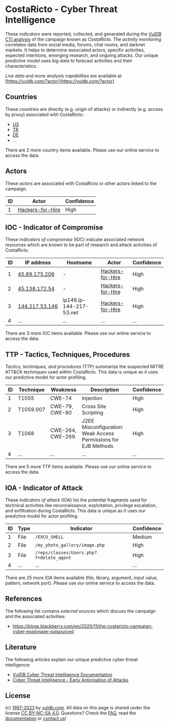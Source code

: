 # CostaRicto - Cyber Threat Intelligence

These _indicators_ were reported, collected, and generated during the [VulDB CTI analysis](https://vuldb.com/?kb.cti) of the campaign known as _CostaRicto_. The _activity monitoring_ correlates data from social media, forums, chat rooms, and darknet markets. It helps to determine associated actors, specific activities, expected intentions, emerging research, and ongoing attacks. Our unique _predictive model_ uses _big data_ to forecast activities and their characteristics.

_Live data_ and more _analysis capabilities_ are available at [https://vuldb.com/?actor](https://vuldb.com/?actor)

## Countries

These _countries_ are directly (e.g. origin of attacks) or indirectly (e.g. access by proxy) associated with CostaRicto:

* [US](https://vuldb.com/?country.us)
* [TR](https://vuldb.com/?country.tr)
* [DE](https://vuldb.com/?country.de)
* ...

There are 2 more country items available. Please use our online service to access the data.

## Actors

These _actors_ are associated with CostaRicto or other actors linked to the campaign.

ID | Actor | Confidence
-- | ----- | ----------
1 | [Hackers-for-Hire](https://vuldb.com/?actor.hackers-for-hire) | High

## IOC - Indicator of Compromise

These _indicators of compromise_ (IOC) indicate associated network resources which are known to be part of research and attack activities of CostaRicto.

ID | IP address | Hostname | Actor | Confidence
-- | ---------- | -------- | ----- | ----------
1 | [45.89.175.206](https://vuldb.com/?ip.45.89.175.206) | - | [Hackers-for-Hire](https://vuldb.com/?actor.hackers-for-hire) | High
2 | [45.138.172.54](https://vuldb.com/?ip.45.138.172.54) | - | [Hackers-for-Hire](https://vuldb.com/?actor.hackers-for-hire) | High
3 | [144.217.53.146](https://vuldb.com/?ip.144.217.53.146) | ip146.ip-144-217-53.net | [Hackers-for-Hire](https://vuldb.com/?actor.hackers-for-hire) | High
4 | ... | ... | ... | ...

There are 3 more IOC items available. Please use our online service to access the data.

## TTP - Tactics, Techniques, Procedures

_Tactics, techniques, and procedures_ (TTP) summarize the suspected MITRE ATT&CK techniques used within CostaRicto. This data is unique as it uses our predictive model for actor profiling.

ID | Technique | Weakness | Description | Confidence
-- | --------- | -------- | ----------- | ----------
1 | T1055 | CWE-74 | Injection | High
2 | T1059.007 | CWE-79, CWE-80 | Cross Site Scripting | High
3 | T1068 | CWE-264, CWE-269 | J2EE Misconfiguration: Weak Access Permissions for EJB Methods | High
4 | ... | ... | ... | ...

There are 5 more TTP items available. Please use our online service to access the data.

## IOA - Indicator of Attack

These _indicators of attack_ (IOA) list the potential fragments used for technical activities like reconnaissance, exploitation, privilege escalation, and exfiltration during CostaRicto. This data is unique as it uses our predictive model for actor profiling.

ID | Type | Indicator | Confidence
-- | ---- | --------- | ----------
1 | File | `/EXCU_SHELL` | Medium
2 | File | `/my_photo_gallery/image.php` | High
3 | File | `/reps/classes/Users.php?f=delete_agent` | High
4 | ... | ... | ...

There are 25 more IOA items available (file, library, argument, input value, pattern, network port). Please use our online service to access the data.

## References

The following list contains _external sources_ which discuss the campaign and the associated activities:

* https://blogs.blackberry.com/en/2020/11/the-costaricto-campaign-cyber-espionage-outsourced

## Literature

The following _articles_ explain our unique predictive cyber threat intelligence:

* [VulDB Cyber Threat Intelligence Documentation](https://vuldb.com/?kb.cti)
* [Cyber Threat Intelligence - Early Anticipation of Attacks](https://www.scip.ch/en/?labs.20201022)

## License

(c) [1997-2023](https://vuldb.com/?kb.changelog) by [vuldb.com](https://vuldb.com/?kb.about). All data on this page is shared under the license [CC BY-NC-SA 4.0](https://creativecommons.org/licenses/by-nc-sa/4.0/). Questions? Check the [FAQ](https://vuldb.com/?kb.faq), read the [documentation](https://vuldb.com/?kb) or [contact us](https://vuldb.com/?contact)!

